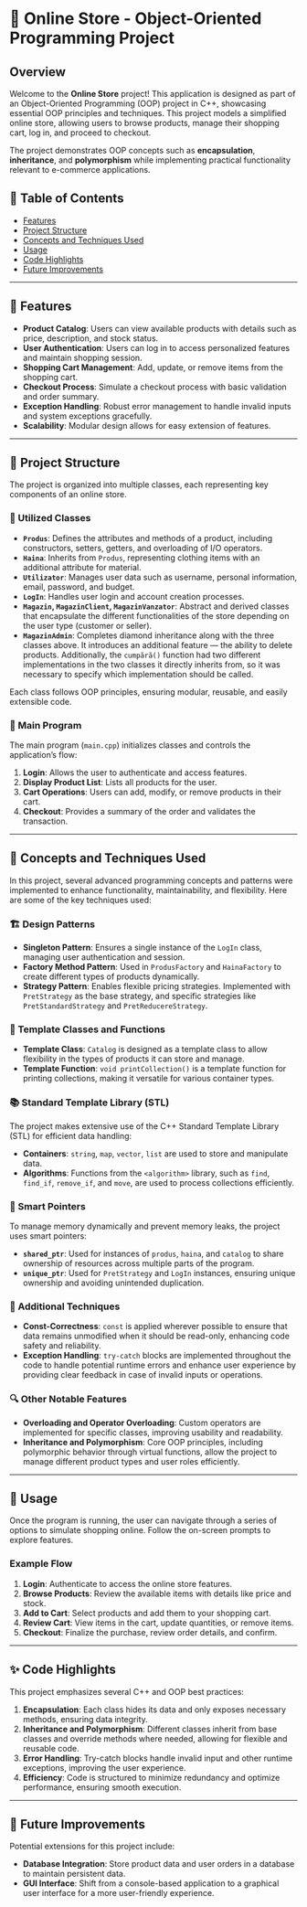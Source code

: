 # 🛒 Online Store - Object-Oriented Programming Project


## Overview

Welcome to the **Online Store** project! This application is designed as part of an Object-Oriented Programming (OOP) project in C++, showcasing essential OOP principles and techniques. This project models a simplified online store, allowing users to browse products, manage their shopping cart, log in, and proceed to checkout.

The project demonstrates OOP concepts such as **encapsulation**, **inheritance**, and **polymorphism** while implementing practical functionality relevant to e-commerce applications.

## 📑 Table of Contents

- [Features](#features)
- [Project Structure](#project-structure)
- [Concepts and Techniques Used](#concepts-and-techniques-used)
- [Usage](#usage)
- [Code Highlights](#code-highlights)
- [Future Improvements](#future-improvements)

---

## 🚀 Features

- **Product Catalog**: Users can view available products with details such as price, description, and stock status.
- **User Authentication**: Users can log in to access personalized features and maintain shopping session.
- **Shopping Cart Management**: Add, update, or remove items from the shopping cart.
- **Checkout Process**: Simulate a checkout process with basic validation and order summary.
- **Exception Handling**: Robust error management to handle invalid inputs and system exceptions gracefully.
- **Scalability**: Modular design allows for easy extension of features.

---

## 📂 Project Structure

The project is organized into multiple classes, each representing key components of an online store.

### 🔹 Utilized Classes

- **`Produs`**: Defines the attributes and methods of a product, including constructors, setters, getters, and overloading of I/O operators.
- **`Haina`**: Inherits from `Produs`, representing clothing items with an additional attribute for material.
- **`Utilizator`**: Manages user data such as username, personal information, email, password, and budget.
- **`LogIn`**: Handles user login and account creation processes.
- **`Magazin`, `MagazinClient`, `MagazinVanzator`**: Abstract and derived classes that encapsulate the different functionalities of the store depending on the user type (customer or seller).
- **`MagazinAdmin`**: Completes diamond inheritance along with the three classes above. It introduces an additional feature — the ability to delete products. Additionally, the `cumpără()` function had two different implementations in the two classes it directly inherits from, so it was necessary to specify which implementation should be called.

Each class follows OOP principles, ensuring modular, reusable, and easily extensible code.

### 🔸 Main Program

The main program (`main.cpp`) initializes classes and controls the application’s flow:
1. **Login**: Allows the user to authenticate and access features.
2. **Display Product List**: Lists all products for the user.
3. **Cart Operations**: Users can add, modify, or remove products in their cart.
4. **Checkout**: Provides a summary of the order and validates the transaction.

---

## 📐 Concepts and Techniques Used

In this project, several advanced programming concepts and patterns were implemented to enhance functionality, maintainability, and flexibility. Here are some of the key techniques used:

### 🏗️ Design Patterns
- **Singleton Pattern**: Ensures a single instance of the `LogIn` class, managing user authentication and session.
- **Factory Method Pattern**: Used in `ProdusFactory` and `HainaFactory` to create different types of products dynamically.
- **Strategy Pattern**: Enables flexible pricing strategies. Implemented with `PretStrategy` as the base strategy, and specific strategies like `PretStandardStrategy` and `PretReducereStrategy`.

### 🧩 Template Classes and Functions
- **Template Class**: `Catalog` is designed as a template class to allow flexibility in the types of products it can store and manage.
- **Template Function**: `void printCollection()` is a template function for printing collections, making it versatile for various container types.

### 📚 Standard Template Library (STL)
The project makes extensive use of the C++ Standard Template Library (STL) for efficient data handling:
- **Containers**: `string`, `map`, `vector`, `list` are used to store and manipulate data.
- **Algorithms**: Functions from the `<algorithm>` library, such as `find`, `find_if`, `remove_if`, and `move`, are used to process collections efficiently.

### 🧠 Smart Pointers
To manage memory dynamically and prevent memory leaks, the project uses smart pointers:
- **`shared_ptr`**: Used for instances of `produs`, `haina`, and `catalog` to share ownership of resources across multiple parts of the program.
- **`unique_ptr`**: Used for `PretStrategy` and `LogIn` instances, ensuring unique ownership and avoiding unintended duplication.

### 🔄 Additional Techniques
- **Const-Correctness**: `const` is applied wherever possible to ensure that data remains unmodified when it should be read-only, enhancing code safety and reliability.
- **Exception Handling**: `try-catch` blocks are implemented throughout the code to handle potential runtime errors and enhance user experience by providing clear feedback in case of invalid inputs or operations.

### 🔍 Other Notable Features
- **Overloading and Operator Overloading**: Custom operators are implemented for specific classes, improving usability and readability.
- **Inheritance and Polymorphism**: Core OOP principles, including polymorphic behavior through virtual functions, allow the project to manage different product types and user roles efficiently.

---

## 📝 Usage

Once the program is running, the user can navigate through a series of options to simulate shopping online. Follow the on-screen prompts to explore features.

### Example Flow

1. **Login**: Authenticate to access the online store features.
2. **Browse Products**: Review the available items with details like price and stock.
3. **Add to Cart**: Select products and add them to your shopping cart.
4. **Review Cart**: View items in the cart, update quantities, or remove items.
5. **Checkout**: Finalize the purchase, review order details, and confirm.

---

## ✨ Code Highlights

This project emphasizes several C++ and OOP best practices:

1. **Encapsulation**: Each class hides its data and only exposes necessary methods, ensuring data integrity.
2. **Inheritance and Polymorphism**: Different classes inherit from base classes and override methods where needed, allowing for flexible and reusable code.
3. **Error Handling**: Try-catch blocks handle invalid input and other runtime exceptions, improving the user experience.
4. **Efficiency**: Code is structured to minimize redundancy and optimize performance, ensuring smooth execution.

---

## 🔧 Future Improvements

Potential extensions for this project include:

* **Database Integration**: Store product data and user orders in a database to maintain persistent data.
* **GUI Interface**: Shift from a console-based application to a graphical user interface for a more user-friendly experience.


